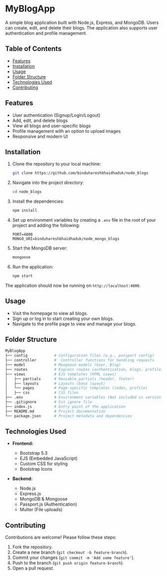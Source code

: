 
# MyBlogApp

A simple blog application built with Node.js, Express, and MongoDB. Users can create, edit, and delete their blogs. The application also supports user authentication and profile management.

## Table of Contents

- [Features](#features)
- [Installation](#installation)
- [Usage](#usage)
- [Folder Structure](#folder-structure)
- [Technologies Used](#technologies-used)
- [Contributing](#contributing)

## Features

- User authentication (Signup/Login/Logout)
- Add, edit, and delete blogs
- View all blogs and user-specific blogs
- Profile management with an option to upload images
- Responsive and modern UI



## Installation

1. Clone the repository to your local machine:

    ```bash
    git clone https://github.com/binduhareshbhaidhaduk/node_blogs
    ```

2. Navigate into the project directory:

    ```bash
    cd node_blogs
    ```

3. Install the dependencies:

    ```bash
    npm install
    ```

4. Set up environment variables by creating a `.env` file in the root of your project and adding the following:

    ```env
    PORT=4000
    MONGO_URI=binduhareshbhaidhaduk/node_mongo_blogs
    ```

5. Start the MongoDB server:

    ```bash
    mongoose
    ```

6. Run the application:

    ```bash
    npm start
    ```

The application should now be running on `http://localhost:4000`.

## Usage

- Visit the homepage to view all blogs.
- Sign up or log in to start creating your own blogs.
- Navigate to the profile page to view and manage your blogs.

## Folder Structure

```bash
MyBlogApp
├── config            # Configuration files (e.g., passport config)
├── controller        #  Controller functions for handling requests
├── model             # Mongoose models (User, Blog)
├── routes            # Express routes (authentication, blogs, profile)
├── views             # EJS templates (HTML views)
│   ├── partials      # Reusable partials (header, footer)
│   ├── layouts       # Layouts (base layout)
│   └── pages         # Page-specific templates (index, profile)
│   ├── css           # CSS files
├── .env              # Environment variables (Not included in version control)
├── .gitignore        # Git ignore file
├── index.js          # Entry point of the application
├── README.md         # Project documentation
└── package.json      # Project metadata and dependencies
```

## Technologies Used

- **Frontend:**
  - Bootstrap 5.3
  - EJS (Embedded JavaScript)
  - Custom CSS for styling
  - Bootstrap Icons

- **Backend:**
  - Node.js
  - Express.js
  - MongoDB & Mongoose
  - Passport.js (Authentication)
  - Multer (File uploads)

## Contributing

Contributions are welcome! Please follow these steps:

1. Fork the repository.
2. Create a new branch (`git checkout -b feature-branch`).
3. Commit your changes (`git commit -m 'Add some feature'`).
4. Push to the branch (`git push origin feature-branch`).
5. Open a pull request.


